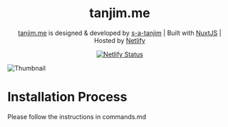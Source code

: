 <center>
<h1>tanjim.me</h1>

[tanjim.me](https://tanjim.me) is designed & developed by [s-a-tanjim](https://github.com/s-a-tanjim) | Built with [NuxtJS](https://nuxtjs.org) | Hosted by [Netlify](https://www.netlify.com/)

[![Netlify Status](https://api.netlify.com/api/v1/badges/eacd4b7e-3b48-417b-9aba-649dfd743de4/deploy-status)](https://app.netlify.com/sites/s-a-tanjim/deploys)
</center>

![Thumbnail](https://tanjim.me/site-thumbnail.jpg)

# Installation Process
Please follow the instructions in commands.md
